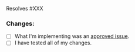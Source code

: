 <!--

* Before making a pull request, ensure the changes are for an approved issue.
* If your changes are not for an approved issue, your pull request can and will be rejected.
*
* CHECK https://github.com/jonbarrow/canihomebrew/issues?q=is%3Aopen+is%3Aissue+label%3Aapproved
* FOR APPROVED ISSUES!

-->

Resolves #XXX

### Changes:

<!--

* Describe your changes in as much detail as possible. Make sure to list your changes, as well as the rationale behind them.
* If applicable, include code snippets, images, videos, etc.

-->

- [ ] What I'm implementing was an [approved issue](https://github.com/jonbarrow/canihomebrew/issues?q=is%3Aopen+is%3Aissue+label%3Aapproved).
- [ ] I have tested all of my changes.